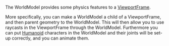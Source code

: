 The WorldModel provides some physics features to a [ViewportFrame](https://create.roblox.com/docs/reference/engine/classes/ViewportFrame).

More specifically, you can make a WorldModel a child of a ViewportFrame, and
then parent geometry to the WorldModel. This will then allow you to use
raycasts in the ViewportFrame through the WorldModel. Furthermore you can put
[Humanoid](https://create.roblox.com/docs/reference/engine/classes/Humanoid) characters in the WorldModel and their joints will be set-up
correctly, and you can animate them.